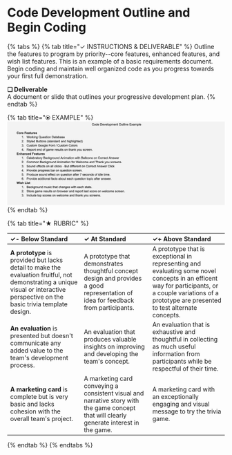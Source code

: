 # Code Development Outline and Begin Coding



{% tabs %}
{% tab title="✓  INSTRUCTIONS & DELIVERABLE" %}
Outline the features to program by priority--core features, enhanced features, and wish list features. This is an example of a basic requirements document. Begin coding and maintain well organized code as you progress towards your first full demonstration.

**❏ Deliverable**  
A document or slide that outlines your progressive development plan.
{% endtab %}

{% tab title="⦿ EXAMPLE" %}
![](../../.gitbook/assets/codedev.png)
{% endtab %}

{% tab title="★  RUBRIC" %}


| ✓- Below Standard | ✓ At Standard | ✓+ Above Standard |
| :--- | :--- | :--- |
| **A prototype** is provided but lacks detail to make the evaluation fruitful, not demonstrating a unique visual or interactive perspective on the basic trivia template design. | A prototype that demonstrates thoughtful concept design and provides a good representation of idea for feedback from participants. | A prototype that is exceptional in representing and evaluating some novel concepts in an efficent way for participants, or a couple variations of a prototype are presented to test alternate concepts. |
| **An evaluation** is presented but doesn't communicate any added value to the team's development process. | An evaluation that produces valuable insights on improving and developing the team's concept. | An evaluation that is exhaustive and thoughtful in collecting as much useful information from participants while be respectful of their time. |
| **A marketing card** is complete but is very basic and lacks cohesion with the overall team's project. | A marketing card conveying a consistent visual and narrative story with the game concept that will clearly generate interest in the game. | A marketing card with an exceptionally engaging and visual message to try the trivia game. |
{% endtab %}
{% endtabs %}

